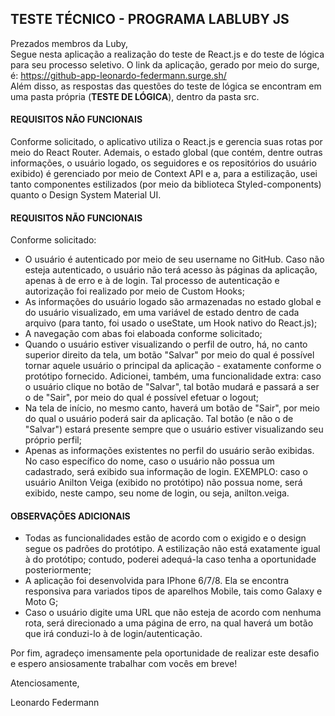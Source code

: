 ## TESTE TÉCNICO - PROGRAMA LABLUBY JS

Prezados membros da Luby,    
Segue nesta aplicação a realização do teste de React.js e do teste de lógica para seu processo seletivo. O link da aplicação, gerado por meio do surge, é: https://github-app-leonardo-federmann.surge.sh/    
Além disso, as respostas das questões do teste de lógica se encontram em uma pasta própria (**TESTE DE LÓGICA**), dentro da pasta src.

#### REQUISITOS NÃO FUNCIONAIS

Conforme solicitado, o aplicativo utiliza o React.js e gerencia suas rotas por meio do React Router. Ademais, o estado global (que contém, dentre outras informações, o usuário logado, os seguidores e os repositórios do usuário exibido) é gerenciado por meio de Context API e a, para a estilização, usei tanto componentes estilizados (por meio da biblioteca Styled-components) quanto o Design System Material UI.  

#### REQUISITOS NÃO FUNCIONAIS

Conforme solicitado:
- O usuário é autenticado por meio de seu username no GitHub. Caso não esteja autenticado, o usuário não terá acesso às páginas da aplicação, apenas à de erro e à de login. Tal processo de autenticação e autorização foi realizado por meio de Custom Hooks;
- As informações do usuário logado são armazenadas no estado global e do usuário visualizado, em uma variável de estado dentro de cada arquivo (para tanto, foi usado o useState, um Hook nativo do React.js);
- A navegação com abas foi elaboada conforme solicitado;
- Quando o usuário estiver visualizando o perfil de outro, há, no canto superior direito da tela, um botão "Salvar" por meio do qual é possível tornar aquele usuário o principal da aplicação - exatamente conforme o protótipo fornecido. Adicionei, também, uma funcionalidade extra: caso o usuário clique no botão de "Salvar", tal botão mudará e passará a ser o de "Sair", por meio do qual é possível efetuar o logout;
- Na tela de início, no mesmo canto, haverá um botão de "Sair", por meio do qual o usuário poderá sair da aplicação. Tal botão (e não o de "Salvar") estará presente sempre que o usuário estiver visualizando seu próprio perfil;
- Apenas as informações existentes no perfil do usuário serão exibidas. No caso específico do nome, caso o usuário não possua um cadastrado, será exibido sua informação de login. EXEMPLO: caso o usuário Anilton Veiga (exibido no protótipo) não possua nome, será exibido, neste campo, seu nome de login, ou seja, anilton.veiga.

#### OBSERVAÇÕES ADICIONAIS

- Todas as funcionalidades estão de acordo com o exigido e o design segue os padrões do protótipo. A estilização não está exatamente igual à do protótipo; contudo, poderei adequá-la caso tenha a oportunidade posteriormente;
- A aplicação foi desenvolvida para IPhone 6/7/8. Ela se encontra responsiva para variados tipos de aparelhos Mobile, tais como Galaxy e Moto G;
- Caso o usuário digite uma URL que não esteja de acordo com nenhuma rota, será direcionado a uma página de erro, na qual haverá um botão que irá conduzi-lo à de login/autenticação.

Por fim, agradeço imensamente pela oportunidade de realizar este desafio e espero ansiosamente trabalhar com vocês em breve!

Atenciosamente,

Leonardo Federmann

